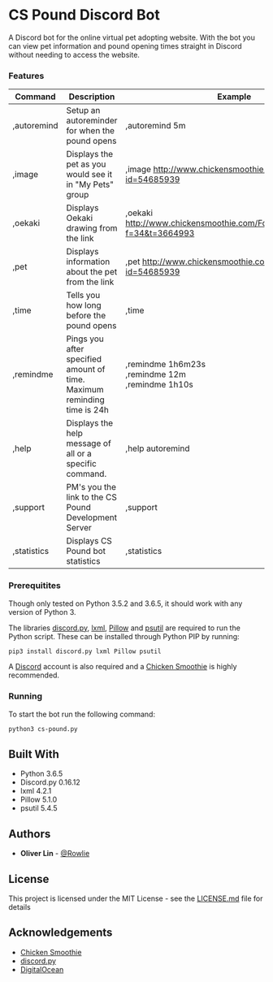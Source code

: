 # CS Pound Discord Bot

A Discord bot for the online virtual pet adopting website. With the bot you can view pet information and pound opening times straight in Discord without needing to access the website.

### Features

| Command       | Description                                                               | Example                                                                       |
|-------------  |-------------------------------------------------------------------------  |---------------------------------------------------------------------------    |
| ,autoremind   | Setup an autoreminder for when the pound opens                            | ,autoremind 5m                                                                |
| ,image        | Displays the pet as you would see it in "My Pets" group                   | ,image http://www.chickensmoothie.com/viewpet.php?id=54685939                 |
| ,oekaki       | Displays Oekaki drawing from the link                                     | ,oekaki http://www.chickensmoothie.com/Forum/viewtopic.php?f=34&t=3664993     |
| ,pet          | Displays information about the pet from the link                          | ,pet http://www.chickensmoothie.com/viewpet.php?id=54685939                   |
| ,time         | Tells you how long before the pound opens                                 | ,time                                                                         |
| ,remindme     | Pings you after specified amount of time. Maximum reminding time is 24h   | ,remindme 1h6m23s<br>,remindme 12m<br>,remindme 1h10s                         |
| ,help         | Displays the help message of all or a specific command.                   | ,help autoremind                                                              |
| ,support      | PM's you the link to the CS Pound Development Server                      | ,support                                                                      |
| ,statistics   | Displays CS Pound bot statistics                                          | ,statistics                                                                   |

### Prerequitites

Though only tested on Python 3.5.2 and 3.6.5, it should work with any version of Python 3.

The libraries [discord.py](https://github.com/Rapptz/discord.py), [lxml](http://lxml.de), [Pillow](http://python-pillow.org) and [psutil](https://github.com/giampaolo/psutil) are required to run the Python script. These can be installed through Python PIP by running:
```bash
pip3 install discord.py lxml Pillow psutil
```

A [Discord](https://discordapp.com) account is also required and a [Chicken Smoothie](https://www.chickensmoothie.com) is highly recommended.

### Running

To start the bot run the following command:
```bash
python3 cs-pound.py
```

## Built With

* Python 3.6.5
* Discord.py 0.16.12
* lxml 4.2.1
* Pillow 5.1.0
* psutil 5.4.5

## Authors

* **Oliver Lin** - [@Rowlie](https://gitlab.com/Rowlie)

## License

This project is licensed under the MIT License - see the [LICENSE.md](LICENSE) file for details

## Acknowledgements

* [Chicken Smoothie](http://www.chickensmoothie.com)
* [discord.py](https://github.com/Rapptz/discord.py)
* [DigitalOcean](https://www.digitalocean.com)